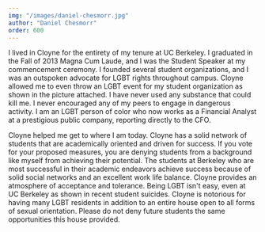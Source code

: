 ```yaml
---
img: "/images/daniel-chesmorr.jpg"
author: "Daniel Chesmorr"
order: 600
---
```

I lived in Cloyne for the entirety of my tenure at UC Berkeley. I graduated in the Fall of 2013 Magna Cum Laude, and I was the Student Speaker at my commencement ceremony. I founded several student organizations, and I was an outspoken advocate for LGBT rights throughout campus. Cloyne allowed me to even throw an LGBT event for my student organization as shown in the picture attached. I have never used any substance that could kill me. I never encouraged any of my peers to engage in dangerous activity. I am an LGBT person of color who now works as a Financial Analyst at a prestigious public company, reporting directly to the CFO.

Cloyne helped me get to where I am today. Cloyne has a solid network of students that are academically oriented and driven for success. If you vote for your proposed measures, you are denying students from a background like myself from achieving their potential. The students at Berkeley who are most successful in their academic endeavors achieve success because of solid social networks and an excellent work life balance. Cloyne provides an atmosphere of acceptance and tolerance. Being LGBT isn't easy, even at UC Berkeley as shown in recent student suicides. Cloyne is notorious for having many LGBT residents in addition to an entire house open to all forms of sexual orientation. Please do not deny future students the same opportunities this house provided.
